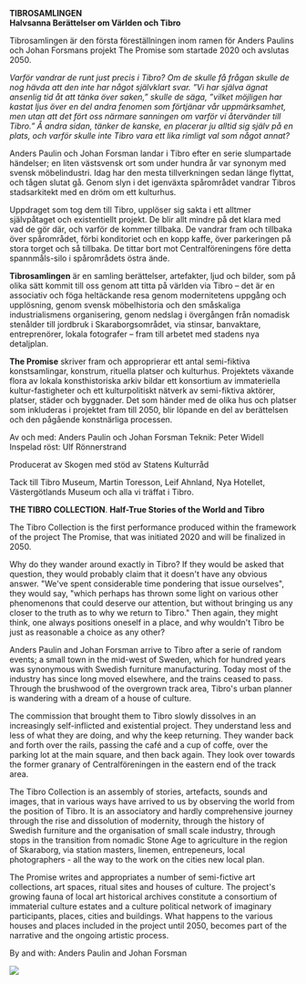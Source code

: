 **TIBROSAMLINGEN**  
**Halvsanna Berättelser om Världen och Tibro**

Tibrosamlingen är den första föreställningen inom ramen för Anders Paulins och Johan Forsmans projekt The Promise som startade 2020 och avslutas 2050.

*Varför vandrar de runt just precis i Tibro? Om de skulle få frågan skulle de nog hävda att den inte har något självklart svar. ”Vi har själva ägnat ansenlig tid åt att tänka över saken,” skulle de säga, ”vilket möjligen har kastat ljus över en del andra fenomen som förtjänar vår uppmärksamhet, men utan att det fört oss närmare sanningen om varför vi återvänder till Tibro.” Å andra sidan, tänker de kanske, en placerar ju alltid sig själv på en plats, och varför skulle inte Tibro vara ett lika rimligt val som något annat?*

Anders Paulin och Johan Forsman landar i Tibro efter en serie slumpartade händelser; en liten västsvensk ort som under hundra år var synonym med svensk möbelindustri. Idag har den mesta tillverkningen sedan länge flyttat, och tågen slutat gå. Genom slyn i det igenväxta spårområdet vandrar Tibros stadsarkitekt med en dröm om ett kulturhus.

Uppdraget som tog dem till Tibro, upplöser sig sakta i ett alltmer självpåtaget och existentiellt projekt. De blir allt mindre på det klara med vad de gör där, och varför de kommer tillbaka. De vandrar fram och tillbaka över spårområdet, förbi konditoriet och en kopp kaffe, över parkeringen på stora torget och så tillbaka. De tittar bort mot Centralföreningens före detta spannmåls-silo i spårområdets östra ände.

**Tibrosamlingen** är en samling berättelser, artefakter, ljud och bilder, som på olika sätt kommit till oss genom att titta på världen via Tibro – det är en associativ och föga heltäckande resa genom modernitetens uppgång och upplösning, genom svensk möbelhistoria och den småskaliga industrialismens organisering, genom nedslag i övergången från nomadisk stenålder till jordbruk i Skaraborgsområdet, via stinsar, banvaktare, entreprenörer, lokala fotografer – fram till arbetet med stadens nya detaljplan.

**The Promise** skriver fram och approprierar ett antal semi-fiktiva konstsamlingar, konstrum, rituella platser och kulturhus. Projektets växande flora av lokala konsthistoriska arkiv bildar ett konsortium av immateriella kultur-fastigheter och ett kulturpolitiskt nätverk av semi-fiktiva aktörer, platser, städer och byggnader. Det som händer med de olika hus och platser som inkluderas i projektet fram till 2050, blir löpande en del av berättelsen och den pågående konstnärliga processen.

Av och med: Anders Paulin och Johan Forsman
Teknik: Peter Widell
Inspelad röst: Ulf Rönnerstrand

Producerat av Skogen med stöd av Statens Kulturråd

Tack till Tibro Museum, Martin Toresson, Leif Ahnland, Nya Hotellet,
Västergötlands Museum och alla vi träffat i Tibro.

**THE TIBRO COLLECTION**. 
**Half-True Stories of the World and Tibro**

The Tibro Collection is the first performance produced within the framework of the project The Promise, that was initiated 2020 and will be finalized in 2050.

Why do they wander around exactly  in Tibro? If they would be asked that question, they would probably claim that it doesn't have any obvious answer. "We've spent considerable time pondering that issue ourselves", they would say, "which perhaps has thrown some light on various other phenomenons that could deserve our attention, but without bringing us any closer to the truth as to why we return to Tibro." Then again, they might think, one always positions oneself in a place, and why wouldn't Tibro be just as reasonable a choice as any other?

Anders Paulin and Johan Forsman arrive to Tibro after a serie of random events; a small town in the mid-west of Sweden, which for hundred years was synonymous with Swedish furniture manufacturing. Today most of the industry has since long moved elsewhere, and the trains ceased to pass. Through the brushwood of the overgrown track area, Tibro's urban planner is wandering with a dream of a house of culture.

The commission that brought them to Tibro slowly dissolves in an increasingly self-inflicted and existential project. They understand less and less of what they are doing, and why the keep returning. They wander back and forth over the rails, passing the café and a cup of coffe, over the parking lot at the main square, and then back again. They look over towards the former granary of Centralföreningen in the eastern end of the track area.

The Tibro Collection is an assembly of stories, artefacts, sounds and images, that in various ways have arrived to us by observing the world from the position of Tibro. It is an associatory and hardly comprehensive journey through the rise and dissolution of modernity, through the history of Swedish furniture and the organisation of small scale industry, through stops in the transition from nomadic Stone Age to agriculture in the region of Skaraborg, via station masters, linemen, entrepeneurs, local photographers - all the way to the work on  the cities new local plan.

The Promise writes and appropriates a number of semi-fictive art collections, art spaces, ritual sites and houses of culture. The project's growing fauna of local art historical archives constitute a consortium of immaterial culture estates and a culture political network of imaginary participants, places, cities and buildings. What happens to the various houses and places included in the project until 2050, becomes part of the narrative and the ongoing artistic process.

By and with: Anders Paulin and Johan Forsman

![](/tibro2.jpg) 



